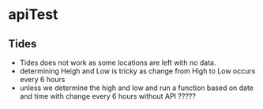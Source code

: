 # apiTest

## Tides

- Tides does not work as some locations are left with no data.
- determining Heigh and Low is tricky as change from High to Low occurs every 6 hours
-  unless we determine the high and low and run a function based on date and time with change every 6 hours without API ?????